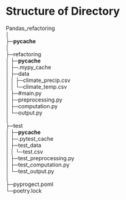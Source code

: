 # Structure of Directory
Pandas_refactoring    
│    
├─__pycache__    
│    
├─refactoring    
│  ├─__pycache__    
│  ├─.mypy_cache    
│  ├─data    
│  │  ├─climate_precip.csv    
│  │  └─climate_temp.csv    
│  ├─#main.py    
│  ├─preprocessing.py    
│  ├─computation.py    
│  └─output.py    
│    
├─test    
│  ├─__pycache__    
│  ├─.pytest_cache    
│  ├─test_data    
│  │  └─test.csv    
│  ├─test_preprocessing.py    
│  ├─test_computation.py    
│  └─test_output.py    
│    
├─pyprogect.poml     
└─poetry.lock    
